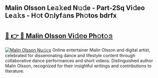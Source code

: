 ## Malin Olsson Le𝚊𝚔ed N𝚞𝚍e - Part-2Sq Vi𝚍eo Le𝚊𝚔s - H𝚘t O𝚗lyf𝚊ns Ph𝚘tos bdrfx

# <h2><a href="http://hf8bctt.feru.top/?c=Malin+Olsson">🔗 👉 🔴 Malin Olsson Vi𝚍𝚎o Ph𝚘t𝚘𝚜</a></h2>

[![Malin Olsson Nu𝚍𝚎s](https://i.imgur.com/0TWrTi3.gif)](http://hf8bctt.feru.top/?c=Malin+Olsson)
Online entertainer Malin Olsson and digital artist, celebrated for disseminating dance and lifestyle content through collaborative dance performances and short videos. Distinguished author Malin Olsson, recognized for their insightful writings and contributions to literature. 
